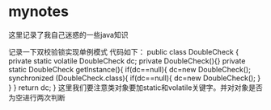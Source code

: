 # mynotes
这里记录了我自己迷惑的一些java知识

记录一下双校验锁实现单例模式
代码如下：
public class DoubleCheck {
private static volatile DoubleCheck dc;
private DoubleCheck(){}
private static DoubleCheck getInstance(){
if(dc==null){
    dc=new DoubleCheck();
    synchronized (DoubleCheck.class){
        if(dc==null){
            dc=new DoubleCheck();
                }
        }
      }
return dc;
}
这里我们要注意类对象要加static和volatile关键字。并对对象是否为空进行两次判断
